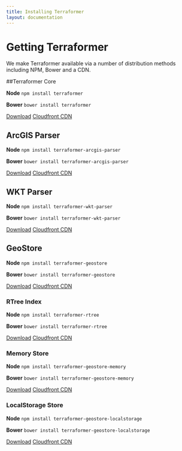 ```yaml
---
title: Installing Terraformer
layout: documentation
---
```


# Getting Terraformer

<!-- table_of_contents -->

We make Terraformer available via a number of distribution methods including NPM, Bower and a CDN.

##Terraformer Core

**Node** `npm install terraformer`

**Bower** `bower install terraformer`

<a href="https://github.com/Esri/Terraformer/releases" class="button button-light">Download</a>
<a href="http://cdn-geoweb.s3.amazonaws.com/terraformer/1.0.1/terraformer.min.js" class="button button-light">Cloudfront CDN</a>

## ArcGIS Parser

**Node** `npm install terraformer-arcgis-parser`

**Bower** `bower install terraformer-arcgis-parser`


<a href="https://github.com/Esri/terraformer-arcgis-parser/releases" class="button button-light">Download</a>
<a href="http://cdn-geoweb.s3.amazonaws.com/terraformer-arcgis-parser/1.0.0/terraformer-arcgis-parser.min.js" class="button button-light">Cloudfront CDN</a>


## WKT Parser

**Node** `npm install terraformer-wkt-parser`

**Bower** `bower install terraformer-wkt-parser`

<a href="https://github.com/Esri/terraformer-wkt-parser/releases" class="button button-light">Download</a>
<a href="http://cdn-geoweb.s3.amazonaws.com/terraformer-wkt-parser/1.0.0/terraformer-wkt-parser.min.js" class="button button-light">Cloudfront CDN</a>

## GeoStore

**Node** `npm install terraformer-geostore`

**Bower** `bower install terraformer-geostore`

<a href="https://github.com/Esri/terraformer-geostore/releases" class="button button-light">Download</a>
<a href="http://cdn-geoweb.s3.amazonaws.com/terraformer-geostore/1.0.2/terraformer-geostore.min.js" class="button button-light">Cloudfront CDN</a>

### RTree Index

**Node** `npm install terraformer-rtree`

**Bower** `bower install terraformer-rtree`

<a href="https://github.com/Esri/terraformer-geostore-rtree/releases" class="button button-light">Download</a>
<a href="http://cdn-geoweb.s3.amazonaws.com/terraformer-geostore-rtree/1.0.0/terraformer-rtree.min.js
" class="button button-light">Cloudfront CDN</a>

### Memory Store

**Node** `npm install terraformer-geostore-memory`

**Bower** `bower install terraformer-geostore-memory`

<a href="https://github.com/Esri/terraformer-geostore-memory/releases" class="button button-light">Download</a>
<a href="http://cdn-geoweb.s3.amazonaws.com/terraformer-geostore-memory/1.0.0/terraformer-geostore-memory.min.js" class="button button-light">Cloudfront CDN</a>

### LocalStorage Store

**Node** `npm install terraformer-geostore-localstorage`

**Bower** `bower install terraformer-geostore-localstorage`

<a href="https://github.com/Esri/terraformer-geostore-localstorage/releases" class="button button-light">Download</a>
<a href="http://cdn-geoweb.s3.amazonaws.com/terraformer-geostore-localstorage/1.0.0/terraformer-geostore-localstorage.min.js" class="button button-light">Cloudfront CDN</a>
